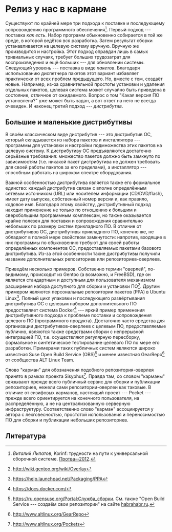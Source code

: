 Релиз у нас в кармане
=====================

Существуют по крайней мере три подхода к поставке и последующему
сопровождению программного обеспечения[^1]. Первый подход --- поставка
*как есть*. Набор программ обыкновенно собирается в той же среде, в
которой ведётся вся разработка. Затем результат сборки устанавливается
на целевую систему вручную. Вручную же производится и настройка. Этот
подход оправдан лишь в самых тривиальных случаях, требует больших
трудозатрат для воспроизведения и ещё больших --- для обновлении
системы. Следующий уровень --- поставка в виде *пакетов*. Благодаря
использованию диспетчера пакетов этот вариант избавляет практически от
всех проблем предыдущего. Но, вместе с тем, создаёт новые. Например,
из-за сравнительной простоты установки и удаления отдельных пакетов,
целевая система может случайно быть приведена в состояние, отличное от
ожидаемого. Вопрос о том "Какая версия ПО установлена?" уже может
быть задан, а вот ответ на него не всегда очевиден. И наконец третий
подход --- *дистрибутив*.

Большие и маленькие дистрибутивы
--------------------------------

В своём классическом виде дистрибутив --- это дистрибутив ОС, который
складывается из набора пакетов и инсталлятора --- программы для
установки и настройки подмножества этих пакетов на целевую систему. К
дистрибутиву ОС предъявляются достаточно  серьёзные требования:
множество пакетов должно быть замкнуто по зависимостям (т.е. никакой
пакет дистрибутива не должен требовать для своей работы пакетов за его
пределами), а инсталлятор --- способным работать на широком спектре
оборудования.

Важной особенностью дистрибутива является также его
формальное единство: каждый дистрибутив связан с вполне определённым
сетевым источником (URL) или носителем информации (CD/DVD/flash),
имеет дату выпуска, собственный номер версии и, как правило, кодовое
имя. Благодаря этому свойству, дистрибутивный подход находит
применение не только по отношению к большим и сверхбольшим программным
комплексам, но также оказывается крайне полезен для поставки и
сопровождения сравнительно небольших по размеру систем прикладного
ПО. В отличие от дистрибутивов ОС, дистрибутивы прикладного ПО,
конечно же, не обладают в полной мере свойством замкнутости: напротив,
входящие в них программы по обыкновению требуют для своей работы
определённых компонентов ОС, предоставляемых пакетами базового
дистрибутива. Из-за этой особенности такие дистрибутивы получили
название дополнительных репозиториев или репозиториев-оверлеев.

Приведём несколько примеров. Собственно термин "оверлей", по-видимому,
происходит из Gentoo (а возможно, и FreeBSD), где он является
стандартным и доступным для пользователя механизмом расширения набора
доступного для сборки и установки ПО[^2]. Другим примером являются
персональные репозитории пакетов (PPA) в Ubuntu Linux[^3]. Полный
цикл упаковки и последующего развёртывания дистрибутива ОС с целевым
набором дополнительного ПО предоставляет система Docker[^4] --- яркий
пример применения дистрибутивного подхода к проблеме поставки и
сопровождения целевого ПО (программного продукта). Достаточно часто
средства для организации дистрибутивов-оверлеев с целевым ПО,
предоставляемые публично, являются также средствами сборки с
непрерывной интеграцией ПО, т.е. осуществляют регулярную пересборку,
формальное и синтетическое тестирование целевого ПО по мере его
разработки. Примерами таких публичных систем являются широко известная
Suse Open Build Service (OBS)[^5] и менее известная GearRepo[^6] от
сообщества ALT Linux Team.

Слово "карман" для обозначения подобного репозитория-оверлея принято в
рамках проекта Sisyphus[^7]. Правда там, со словом "карманы" связывают
прежде всего публичный сервис для сборки и публикации репозиториев,
нежели сами репозитории-оверлеи как таковые. В отличие от сизифовых
карманов, настоящий проект --- Pocket --- прежде всего ориентируется
на конечного пользователя, на распределённую, а не на централизованную
серверную инфраструктуру. Соответственно слово "карман" ассоциируется
у автора с лекговесностью, простотой использования и переносимостью ПО
для сборки и публикации небольших репозиториев.

Литература
----------

[^1]: *Виталий Липатов*, Korinf: трудности на пути к универсальной
сборочной системе. [Протва--2012](http://www.altlinux.ru/media/protva-2012.pdf).
[^2]: <http://wiki.gentoo.org/wiki/Overlay>
[^3]: <https://help.launchpad.net/Packaging/PPA>
[^4]: <https://docs.docker.com/>
[^5]: <https://ru.opensuse.org/Portal:Служба_сборки>. См. также
"Open Build Service --- создаём свои репозитории" на сайте
[habrahabr.ru](http://habrahabr.ru/post/160609/).
[^6]: <http://www.altlinux.org/GearRepo>
[^7]: <http://www.altlinux.org/Pockets>
